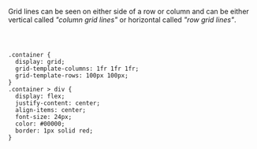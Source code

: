 Grid lines can be seen on either side of a row or column and can be either
vertical called _"column grid lines"_ or horizontal called _"row grid lines"_.

<codeblock language="css" type="lesson">
<code>
<panel language="html" hidden=true>
<div class="container">
  <div>1</div>
  <div>2</div>
  <div>3</div>
  <div>4</div>
  <div>5</div>
  <div>6</div>
</div>
</panel>
<panel language="css">
.container {
  display: grid;
  grid-template-columns: 1fr 1fr 1fr;
  grid-template-rows: 100px 100px;
}
.container > div {
  display: flex;
  justify-content: center;
  align-items: center;
  font-size: 24px;
  color: #00000;
  border: 1px solid red;
}
</panel>
</code>
</codeblock>
